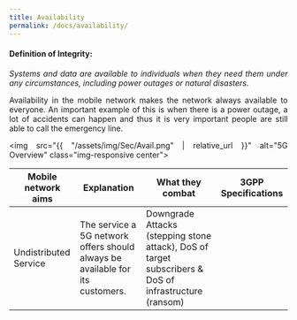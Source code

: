 ```yaml
---
title: Availability
permalink: /docs/availability/
---
```

<style>body {text-align: justify}</style>

#### Definition of Integrity:
*Systems and data are available to individuals when they need them under any circumstances, including power outages or natural disasters.*

Availability in the mobile network makes the network always available to everyone. An important example of this is when there is a power outage, a lot of accidents can happen and thus it is very important people are still able to call the emergency line.

<img src="{{ "/assets/img/Sec/Avail.png" | relative_url }}" alt="5G Overview" class="img-responsive center">

| Mobile network aims  | Explanation | What they combat          | 3GPP Specifications |
| -------------        | ------------|-------------              | ------- |
| Undistributed Service| The service a 5G network offers should always be available for its customers.| Downgrade Attacks (stepping stone attack), DoS of target subscribers & DoS of infrastructure (ransom) | |

